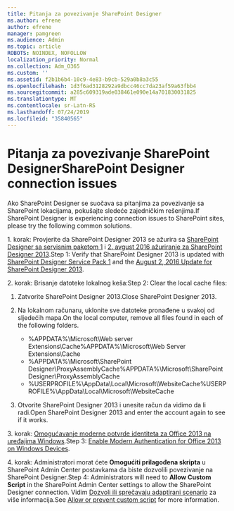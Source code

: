 ```yaml
---
title: Pitanja za povezivanje SharePoint Designer
ms.author: efrene
author: efrene
manager: pamgreen
ms.audience: Admin
ms.topic: article
ROBOTS: NOINDEX, NOFOLLOW
localization_priority: Normal
ms.collection: Adm_O365
ms.custom: ''
ms.assetid: f2b1b6b4-10c9-4e83-b9cb-529a0b8a3c55
ms.openlocfilehash: 1d3f6ad3128292a9dbcc46cc7da23af59a63fbb4
ms.sourcegitcommit: a285c609319ade038461e090e14a701830031825
ms.translationtype: MT
ms.contentlocale: sr-Latn-RS
ms.lasthandoff: 07/24/2019
ms.locfileid: "35840565"
---
```

# <a name="sharepoint-designer-connection-issues"></a><span data-ttu-id="cb184-102">Pitanja za povezivanje SharePoint Designer</span><span class="sxs-lookup"><span data-stu-id="cb184-102">SharePoint Designer connection issues</span></span> 

<span data-ttu-id="cb184-103">Ako SharePoint Designer se suočava sa pitanjima za povezivanje sa SharePoint lokacijama, pokušajte sledeće zajedničkim rešenjima.</span><span class="sxs-lookup"><span data-stu-id="cb184-103">If SharePoint Designer is experiencing connection issues to SharePoint sites, please try the following common solutions.</span></span>

<span data-ttu-id="cb184-104">1. korak: Provjerite da SharePoint Designer 2013 se ažurira sa [SharePoint Designer sa servisnim paketom 1](https://support.microsoft.com/help/2817441/description-of-microsoft-sharepoint-designer-2013-service-pack-1-sp1) i [2. avgust 2016 ažuriranje za SharePoint Designer 2013](https://support.microsoft.com/help/3114721/august-2-2016-update-for-sharepoint-designer-2013-kb3114721).</span><span class="sxs-lookup"><span data-stu-id="cb184-104">Step 1: Verify that SharePoint Designer 2013 is updated with [SharePoint Designer Service Pack 1](https://support.microsoft.com/help/2817441/description-of-microsoft-sharepoint-designer-2013-service-pack-1-sp1) and the [August 2, 2016 Update for SharePoint Designer 2013](https://support.microsoft.com/help/3114721/august-2-2016-update-for-sharepoint-designer-2013-kb3114721).</span></span>



<span data-ttu-id="cb184-105">2. korak: Brisanje datoteke lokalnog keša:</span><span class="sxs-lookup"><span data-stu-id="cb184-105">Step 2: Clear the local cache files:</span></span>

1. <span data-ttu-id="cb184-106">Zatvorite SharePoint Designer 2013.</span><span class="sxs-lookup"><span data-stu-id="cb184-106">Close SharePoint Designer 2013.</span></span>

2. <span data-ttu-id="cb184-107">Na lokalnom računaru, uklonite sve datoteke pronađene u svakoj od sljedećih mapa.</span><span class="sxs-lookup"><span data-stu-id="cb184-107">On the local computer, remove all files found in each of the following folders.</span></span>

    - <span data-ttu-id="cb184-108">%APPDATA%\Microsoft\Web server Extensions\Cache</span><span class="sxs-lookup"><span data-stu-id="cb184-108">%APPDATA%\Microsoft\Web Server Extensions\Cache</span></span>
    - <span data-ttu-id="cb184-109">%APPDATA%\Microsoft\SharePoint Designer\ProxyAssemblyCache</span><span class="sxs-lookup"><span data-stu-id="cb184-109">%APPDATA%\Microsoft\SharePoint Designer\ProxyAssemblyCache</span></span>
    - <span data-ttu-id="cb184-110">%USERPROFILE%\AppData\Local\Microsoft\WebsiteCache</span><span class="sxs-lookup"><span data-stu-id="cb184-110">%USERPROFILE%\AppData\Local\Microsoft\WebsiteCache</span></span>

3. <span data-ttu-id="cb184-111">Otvorite SharePoint Designer 2013 i unesite račun da vidimo da li radi.</span><span class="sxs-lookup"><span data-stu-id="cb184-111">Open SharePoint Designer 2013 and enter the account again to see if it works.</span></span>

<span data-ttu-id="cb184-112">3. korak: [Omogućavanje moderne potvrde identiteta za Office 2013 na uređajima Windows](https://docs.microsoft.com/office365/admin/security-and-compliance/enable-modern-authentication?redirectSourcePath=/article/Enable-Modern-Authentication-for-Office-2013-on-Windows-devices-7dc1c01a-090f-4971-9677-f1b192d6c910&view=o365-worldwide).</span><span class="sxs-lookup"><span data-stu-id="cb184-112">Step 3: [Enable Modern Authentication for Office 2013 on Windows Devices](https://docs.microsoft.com/office365/admin/security-and-compliance/enable-modern-authentication?redirectSourcePath=/article/Enable-Modern-Authentication-for-Office-2013-on-Windows-devices-7dc1c01a-090f-4971-9677-f1b192d6c910&view=o365-worldwide).</span></span>

<span data-ttu-id="cb184-113">4. korak: Administratori morat ćete **Omogućiti prilagođena skripta** u SharePoint Admin Center postavkama da biste dozvolili povezivanje na SharePoint Designer.</span><span class="sxs-lookup"><span data-stu-id="cb184-113">Step 4: Administrators will need to **Allow Custom Script** in the SharePoint Admin Center settings to allow the SharePoint Designer connection.</span></span> <span data-ttu-id="cb184-114">Vidim [Dozvoli ili sprečavaju adaptirani scenario](https://docs.microsoft.com/sharepoint/allow-or-prevent-custom-script) za više informacija.</span><span class="sxs-lookup"><span data-stu-id="cb184-114">See [Allow or prevent custom script](https://docs.microsoft.com/sharepoint/allow-or-prevent-custom-script) for more information.</span></span>


